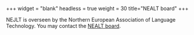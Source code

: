 +++
widget = "blank"
headless = true
weight = 30
title="NEALT board"
+++

NEJLT is overseen by the Northern European Association of Language Technology. You may contact the [NEALT board](http://omilia.uio.no/nealt/?task=about).



